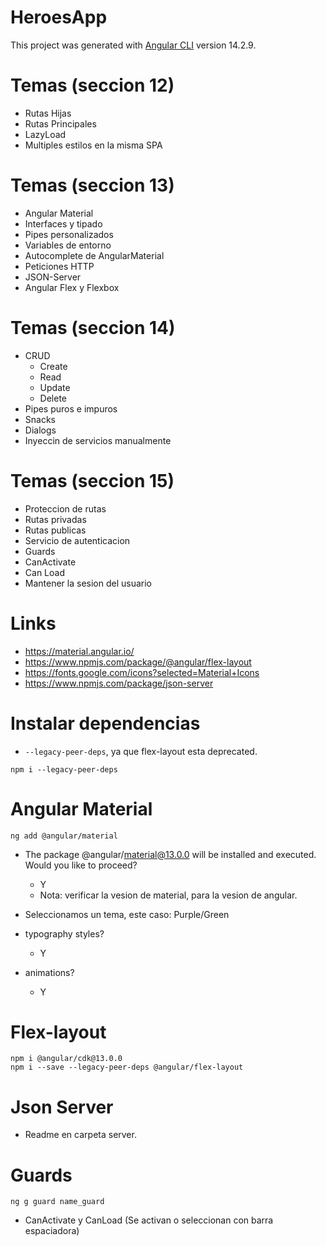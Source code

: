 # HeroesApp

This project was generated with [Angular CLI](https://github.com/angular/angular-cli) version 14.2.9.

# Temas (seccion 12)

* Rutas Hijas
* Rutas Principales
* LazyLoad
* Multiples estilos en la misma SPA

# Temas (seccion 13)

* Angular Material
* Interfaces y tipado
* Pipes personalizados
* Variables de entorno
* Autocomplete de AngularMaterial
* Peticiones HTTP
* JSON-Server
* Angular Flex y Flexbox

# Temas (seccion 14)

* CRUD
    * Create
    * Read
    * Update
    * Delete
* Pipes puros e impuros
* Snacks
* Dialogs
* Inyeccin de servicios manualmente

# Temas (seccion 15)

* Proteccion de rutas
* Rutas privadas
* Rutas publicas
* Servicio de autenticacion
* Guards
* CanActivate
* Can Load
* Mantener la sesion del usuario

# Links

* https://material.angular.io/
* https://www.npmjs.com/package/@angular/flex-layout
* https://fonts.google.com/icons?selected=Material+Icons
* https://www.npmjs.com/package/json-server

# Instalar dependencias

* ``--legacy-peer-deps``, ya que flex-layout esta deprecated.

```
npm i --legacy-peer-deps
```

# Angular Material

```
ng add @angular/material
```

* The package @angular/material@13.0.0 will be installed and executed. Would you like to proceed?
    * Y
    * Nota: verificar la vesion de material, para la vesion de angular.

* Seleccionamos un tema, este caso: Purple/Green

* typography styles?
    * Y

* animations?
    * Y

# Flex-layout

```
npm i @angular/cdk@13.0.0
npm i --save --legacy-peer-deps @angular/flex-layout
```

# Json Server

* Readme en carpeta server.

# Guards

```
ng g guard name_guard
```

* CanActivate y CanLoad (Se activan o seleccionan con barra espaciadora)